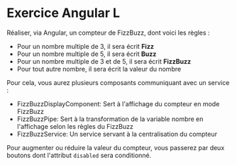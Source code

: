 # Exercice Angular L

Réaliser, via Angular, un compteur de FizzBuzz, dont voici les règles : 
- Pour un nombre multiple de 3, il sera écrit **Fizz**
- Pour un nombre multiple de 5, il sera écrit **Buzz**
- Pour un nombre multiple de 3 et de 5, il sera écrit **FizzBuzz**
- Pour tout autre nombre, il sera écrit la valeur du nombre

Pour cela, vous aurez plusieurs composants communiquant avec un service :
- FizzBuzzDisplayComponent: Sert à l'affichage du compteur en mode FizzBuzz
- FizzBuzzPipe: Sert à la transformation de la variable nombre en l'affichage selon les règles du FizzBuzz
- FizzBuzzService: Un service servant à la centralisation du compteur

Pour augmenter ou réduire la valeur du compteur, vous passerez par deux boutons dont l'attribut `disabled` sera conditionné.
